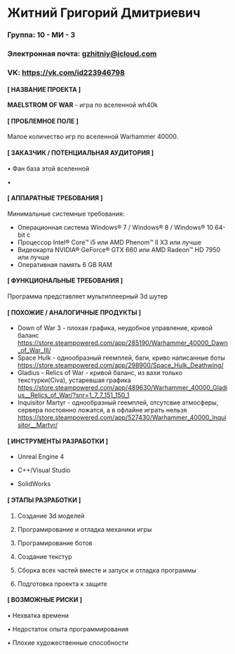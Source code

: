 # Житний Григорий Дмитриевич



### Группа: **10 - МИ - 3**
### Электронная почта: **gzhitniy@icloud.com**
### VK: **https://vk.com/id223946798**
#### **[ НАЗВАНИЕ ПРОЕКТА ]**
**MAELSTROM OF WAR** - игра по вселенной wh40k
#### **[ ПРОБЛЕМНОЕ ПОЛЕ ]**

Малое количество игр по вселенной Warhammer 40000.

#### **[ ЗАКАЗЧИК / ПОТЕНЦИАЛЬНАЯ АУДИТОРИЯ ]**

•	Фан база этой вселенной

• 

#### **[ АППАРАТНЫЕ ТРЕБОВАНИЯ ]**

Минимальные системные требования:
* Операционная система
Windows® 7 / Windows® 8 / Windows® 10 64-bit с 
* Процессор
Intel® Core™ i5 или AMD Phenom™ II X3 или лучше
* Видеокарта
NVIDIA® GeForce® GTX 660 или AMD Radeon™ HD 7950 или лучше
* Оперативная память
6 GB RAM
#### **[ ФУНКЦИОНАЛЬНЫЕ ТРЕБОВАНИЯ ]**

Программа представляет мультиплеерный 3d шутер


#### **[ ПОХОЖИЕ / АНАЛОГИЧНЫЕ ПРОДУКТЫ ]**
* Down of War 3 - плохая графика, неудобное управление, кривой баланс
https://store.steampowered.com/app/285190/Warhammer_40000_Dawn_of_War_III/
* Space Hulk - однообразный геемплей, баги, криво написанные боты
https://store.steampowered.com/app/298900/Space_Hulk_Deathwing/
* Gladius - Relics of War - кривой баланс, из вахи только текстурки(Сiva), устаревшая графика
https://store.steampowered.com/app/489630/Warhammer_40000_Gladius__Relics_of_War/?snr=1_7_7_151_150_1
* Inquisitor Martyr - однообразный геемплей, отсутсвие атмосферы, сервера постоянно ложатся, а в офлайне играть нельзя
https://store.steampowered.com/app/527430/Warhammer_40000_Inquisitor__Martyr/


#### **[ ИНСТРУМЕНТЫ РАЗРАБОТКИ ]**
* Unreal Engine 4

*	С++/Visual Studio

*	SolidWorks

#### **[ ЭТАПЫ РАЗРАБОТКИ ]**

1.	Создание 3d моделей

2.  Програмирование и отладка механики игры

3.  Програмирование ботов

4.  Создание текстур

5.	Сборка всех частей вместе и запуск и отладка программы

6.	Подготовка проекта к защите

#### **[ ВОЗМОЖНЫЕ РИСКИ ]**

•	Нехватка времени

•	Недостаток опыта программирования

•	Плохие художественные способности


